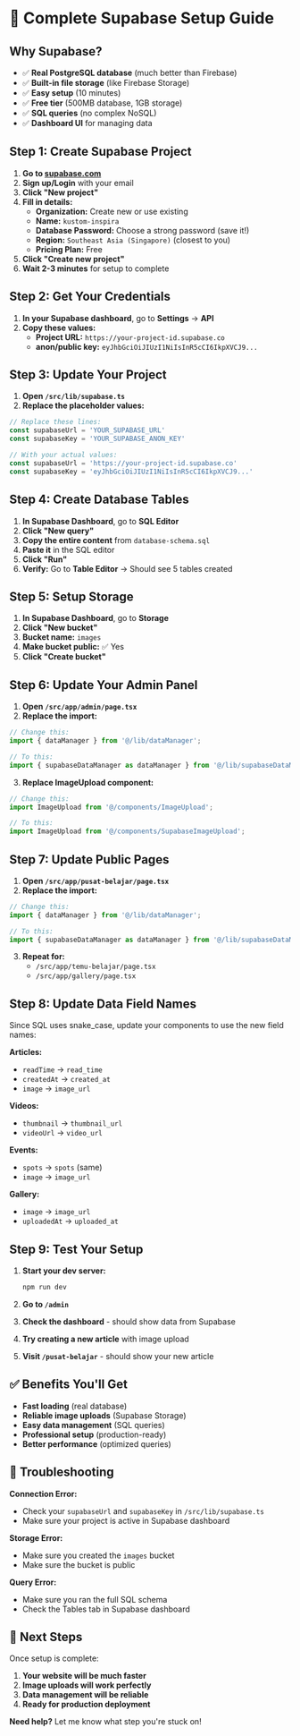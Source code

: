 # 🎯 Complete Supabase Setup Guide

## Why Supabase?
- ✅ **Real PostgreSQL database** (much better than Firebase)
- ✅ **Built-in file storage** (like Firebase Storage)
- ✅ **Easy setup** (10 minutes)
- ✅ **Free tier** (500MB database, 1GB storage)
- ✅ **SQL queries** (no complex NoSQL)
- ✅ **Dashboard UI** for managing data

## Step 1: Create Supabase Project

1. **Go to [supabase.com](https://supabase.com)**
2. **Sign up/Login** with your email
3. **Click "New project"**
4. **Fill in details:**
   - **Organization:** Create new or use existing
   - **Name:** `kustom-inspira`
   - **Database Password:** Choose a strong password (save it!)
   - **Region:** `Southeast Asia (Singapore)` (closest to you)
   - **Pricing Plan:** Free
5. **Click "Create new project"**
6. **Wait 2-3 minutes** for setup to complete

## Step 2: Get Your Credentials

1. **In your Supabase dashboard**, go to **Settings** → **API**
2. **Copy these values:**
   - **Project URL:** `https://your-project-id.supabase.co`
   - **anon/public key:** `eyJhbGciOiJIUzI1NiIsInR5cCI6IkpXVCJ9...`

## Step 3: Update Your Project

1. **Open `/src/lib/supabase.ts`**
2. **Replace the placeholder values:**

```typescript
// Replace these lines:
const supabaseUrl = 'YOUR_SUPABASE_URL'
const supabaseKey = 'YOUR_SUPABASE_ANON_KEY'

// With your actual values:
const supabaseUrl = 'https://your-project-id.supabase.co'
const supabaseKey = 'eyJhbGciOiJIUzI1NiIsInR5cCI6IkpXVCJ9...'
```

## Step 4: Create Database Tables

1. **In Supabase Dashboard**, go to **SQL Editor**
2. **Click "New query"**
3. **Copy the entire content** from `database-schema.sql`
4. **Paste it** in the SQL editor
5. **Click "Run"**
6. **Verify:** Go to **Table Editor** → Should see 5 tables created

## Step 5: Setup Storage

1. **In Supabase Dashboard**, go to **Storage**
2. **Click "New bucket"**
3. **Bucket name:** `images`
4. **Make bucket public:** ✅ Yes
5. **Click "Create bucket"**

## Step 6: Update Your Admin Panel

1. **Open `/src/app/admin/page.tsx`**
2. **Replace the import:**

```typescript
// Change this:
import { dataManager } from '@/lib/dataManager';

// To this:
import { supabaseDataManager as dataManager } from '@/lib/supabaseDataManager';
```

3. **Replace ImageUpload component:**

```typescript
// Change this:
import ImageUpload from '@/components/ImageUpload';

// To this:
import ImageUpload from '@/components/SupabaseImageUpload';
```

## Step 7: Update Public Pages

1. **Open `/src/app/pusat-belajar/page.tsx`**
2. **Replace the import:**

```typescript
// Change this:
import { dataManager } from '@/lib/dataManager';

// To this:
import { supabaseDataManager as dataManager } from '@/lib/supabaseDataManager';
```

3. **Repeat for:**
   - `/src/app/temu-belajar/page.tsx`
   - `/src/app/gallery/page.tsx`

## Step 8: Update Data Field Names

Since SQL uses snake_case, update your components to use the new field names:

**Articles:**
- `readTime` → `read_time`
- `createdAt` → `created_at`
- `image` → `image_url`

**Videos:**
- `thumbnail` → `thumbnail_url`
- `videoUrl` → `video_url`

**Events:**
- `spots` → `spots` (same)
- `image` → `image_url`

**Gallery:**
- `image` → `image_url`
- `uploadedAt` → `uploaded_at`

## Step 9: Test Your Setup

1. **Start your dev server:**
   ```bash
   npm run dev
   ```

2. **Go to `/admin`**
3. **Check the dashboard** - should show data from Supabase
4. **Try creating a new article** with image upload
5. **Visit `/pusat-belajar`** - should show your new article

## ✅ Benefits You'll Get

- **Fast loading** (real database)
- **Reliable image uploads** (Supabase Storage)
- **Easy data management** (SQL queries)
- **Professional setup** (production-ready)
- **Better performance** (optimized queries)

## 🔧 Troubleshooting

**Connection Error:**
- Check your `supabaseUrl` and `supabaseKey` in `/src/lib/supabase.ts`
- Make sure your project is active in Supabase dashboard

**Storage Error:**
- Make sure you created the `images` bucket
- Make sure the bucket is public

**Query Error:**
- Make sure you ran the full SQL schema
- Check the Tables tab in Supabase dashboard

## 🚀 Next Steps

Once setup is complete:
1. **Your website will be much faster**
2. **Image uploads will work perfectly**
3. **Data management will be reliable**
4. **Ready for production deployment**

**Need help?** Let me know what step you're stuck on!